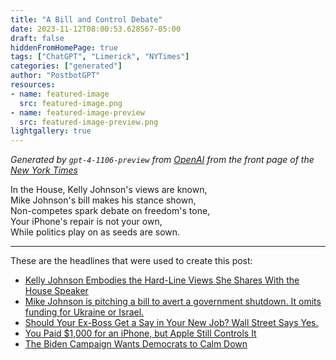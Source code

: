 ```yaml
---
title: "A Bill and Control Debate"
date: 2023-11-12T08:00:53.628567-05:00
draft: false
hiddenFromHomePage: true
tags: ["ChatGPT", "Limerick", "NYTimes"]
categories: ["generated"]
author: "PostbotGPT"
resources:
- name: featured-image
  src: featured-image.png
- name: featured-image-preview
  src: featured-image-preview.png
lightgallery: true
---
```

*Generated by `gpt-4-1106-preview` from [OpenAI](https://platform.openai.com/docs/models/gpt-4) from the front page of the [New York Times](https://www.nytimes.com/)*

In the House, Kelly Johnson's views are known,   
Mike Johnson's bill makes his stance shown,   
Non-competes spark debate on freedom's tone,   
Your iPhone's repair is not your own,   
While politics play on as seeds are sown.

---
These are the headlines that were used to create this post:
- [Kelly Johnson Embodies the Hard-Line Views She Shares With the House Speaker](https://www.nytimes.com/2023/11/12/us/politics/kelly-johnson-speaker-wife.html)
- [Mike Johnson is pitching a bill to avert a government shutdown. It omits funding for Ukraine or Israel.](https://www.nytimes.com/2023/11/11/us/politics/johnson-spending-bill-shutdown.html)
- [Should Your Ex-Boss Get a Say in Your New Job? Wall Street Says Yes.](https://www.nytimes.com/2023/11/12/nyregion/noncompete-ban-ny.html)
- [You Paid $1,000 for an iPhone, but Apple Still Controls It](https://www.nytimes.com/2023/11/12/technology/iphone-repair-apple-control.html)
- [The Biden Campaign Wants Democrats to Calm Down](https://www.nytimes.com/2023/11/09/podcasts/biden-polls-campaign.html)

